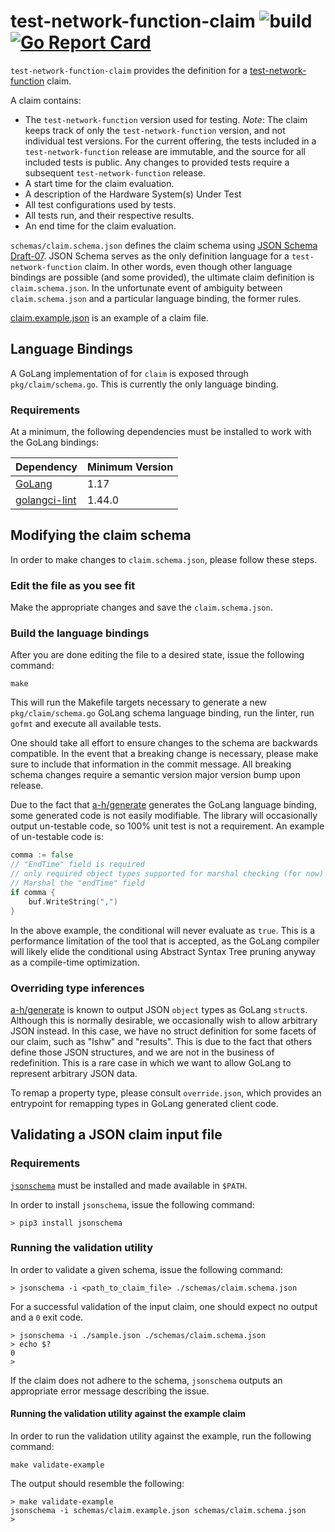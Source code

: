 # test-network-function-claim ![build](https://github.com/test-network-function/test-network-function-claim/actions/workflows/merge.yml/badge.svg) [![Go Report Card](https://goreportcard.com/badge/github.com/test-network-function/test-network-function-claim)](https://goreportcard.com/report/github.com/test-network-function/test-network-function-claim)

`test-network-function-claim` provides the definition for a
[test-network-function](https://github.com/test-network-function/test-network-function) claim.

A claim contains:
* The `test-network-function` version used for testing. *Note*:  The claim keeps track of only the
`test-network-function` version, and not individual test versions.  For the current offering, the tests included in a
`test-network-function` release are immutable, and the source for all included tests is public.  Any changes to provided
tests require a subsequent `test-network-function` release.
* A start time for the claim evaluation.
* A description of the Hardware System(s) Under Test
* All test configurations used by tests.
* All tests run, and their respective results.
* An end time for the claim evaluation.

`schemas/claim.schema.json` defines the claim schema using
[JSON Schema Draft-07](https://json-schema.org/draft-07/json-schema-release-notes.html).  JSON Schema serves as the
only definition language for a `test-network-function` claim.  In other words, even though other language bindings are
possible (and some provided), the ultimate claim definition is `claim.schema.json`.  In the unfortunate event of
ambiguity between `claim.schema.json` and a particular language binding, the former rules.

[claim.example.json](schemas/claim.example.json) is an example of a claim file.

## Language Bindings

A GoLang implementation of for `claim` is exposed through `pkg/claim/schema.go`.  This is currently the only language
binding. 

### Requirements
At a minimum, the following dependencies must be installed to work with the GoLang bindings:

Dependency|Minimum Version
---|---
[GoLang](https://golang.org/dl/)|1.17
[golangci-lint](https://golangci-lint.run/usage/install/)|1.44.0

## Modifying the claim schema

In order to make changes to `claim.schema.json`, please follow these steps.
 
### Edit the file as you see fit

Make the appropriate changes and save the `claim.schema.json`.

### Build the language bindings

After you are done editing the
file to a desired state, issue the following command:

```shell script
make
```

This will run the Makefile targets necessary to generate a new `pkg/claim/schema.go` GoLang schema language binding,
run the linter, run `gofmt` and execute all available tests.

One should take all effort to ensure changes to the schema are backwards compatible.  In the event that a breaking
change is necessary, please make sure to include that information in the commit message.  All breaking schema changes
require a semantic version major version bump upon release.

Due to the fact that [a-h/generate](https://github.com/a-h/generate) generates the GoLang language binding, some
generated code is not easily modifiable.  The library will occasionally output un-testable code, so 100% unit test is
not a requirement.  An example of un-testable code is:

```go
comma := false
// "EndTime" field is required
// only required object types supported for marshal checking (for now)
// Marshal the "endTime" field
if comma {
	buf.WriteString(",")
}
```

In the above example, the conditional will never evaluate as `true`.  This is a performance limitation of the tool that
is accepted, as the GoLang compiler will likely elide the conditional using Abstract Syntax Tree pruning anyway as a
compile-time optimization.

### Overriding type inferences

[a-h/generate](https://github.com/a-h/generate) is known to output JSON `object` types as GoLang `struct`s.  Although
this is normally desirable, we occasionally wish to allow arbitrary JSON instead.  In this case, we have no struct
definition for some facets of our claim, such as "lshw" and "results".  This is due to the fact that others define those
JSON structures, and we are not in the business of redefinition.  This is a rare case in which we want to allow GoLang
to represent arbitrary JSON data.

To remap a property type, please consult `override.json`, which provides an entrypoint for remapping types in GoLang
generated client code.

## Validating a JSON claim input file

### Requirements

[`jsonschema`](https://python-jsonschema.readthedocs.io/en/stable/) must be installed and made available in `$PATH`.

In order to install `jsonschema`, issue the following command:

```shell script
> pip3 install jsonschema
```

### Running the validation utility

In order to validate a given schema, issue the following command:

```shell script
> jsonschema -i <path_to_claim_file> ./schemas/claim.schema.json
```

For a successful validation of the input claim, one should expect no output and a `0` exit code.

```shell script
> jsonschema -i ./sample.json ./schemas/claim.schema.json
> echo $?
0
> 
```

If the claim does not adhere to the schema, `jsonschema` outputs an appropriate error message describing the issue.

#### Running the validation utility against the example claim

In order to run the validation utility against the example, run the following command:

```shell script
make validate-example
```

The output should resemble the following:

```shell script
> make validate-example
jsonschema -i schemas/claim.example.json schemas/claim.schema.json
>
```
